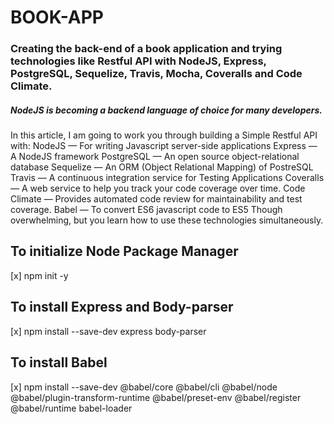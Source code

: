 # BOOK-APP

### Creating the back-end of a book application and trying technologies like Restful API with NodeJS, Express, PostgreSQL, Sequelize, Travis, Mocha, Coveralls and Code Climate.

##### NodeJS is becoming a backend language of choice for many developers.
In this article, I am going to work you through building a Simple Restful API with:
NodeJS — For writing Javascript server-side applications
Express — A NodeJS framework
PostgreSQL — An open source object-relational database
Sequelize — An ORM (Object Relational Mapping) of PostreSQL
Travis — A continuous integration service for Testing Applications
Coveralls — A web service to help you track your code coverage over time.
Code Climate — Provides automated code review for maintainability and test coverage.
Babel — To convert ES6 javascript code to ES5
Though overwhelming, but you learn how to use these technologies simultaneously.

## To initialize Node Package Manager
[x] npm init -y

## To install Express and Body-parser
[x] npm install --save-dev express body-parser

## To install Babel
[x] npm install --save-dev @babel/core @babel/cli @babel/node @babel/plugin-transform-runtime @babel/preset-env @babel/register @babel/runtime babel-loader

